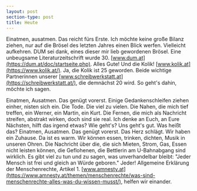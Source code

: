 ```yaml
---
layout: post
section-type: post
title: Heute
---
```

Einatmen, ausatmen. Das reicht fürs Erste. Ich möchte keine große Bilanz ziehen, nur auf die Brösel des letzten Jahres einen Blick werfen. Vielleicht aufkehren.
DUM sei dank, eines dieser mir lieb gewordenen Brösel. Eine unbeugsame Literaturzeitschrift wurde 30. [www.dum.at](https://dum.at/doc/startseite.php). Alles Gute!
Und die Kolik! [www.kolik.at](https://www.kolik.at/). Ja, die Kolik ist 25 geworden. Beide wichtige Partnerinnen unserer [www.schreibwerkstatt.at](https://schreibwerkstatt.at/), die demnächst 20 wird. So geht's dahin, möchte ich sagen.

Einatmen, Ausatmen.
Das genügt
vorerst.
Einige Gedankenschleifen ziehen einher, nisten sich ein. Die Tode. Die viel zu vielen. Die Nahen, die mich tief treffen, ein Werner, ein Martin, ein Kurt. Die Fernen, die mich als Nachricht streifen, abstrakt wirken, doch sind sie real. Ich denke an Euch, an Eure Nächsten, hilft das irgend etwas?
Wie geht's? Uns geht's gut. Was heißt das?
Einatmen, Ausatmen.
Das genügt vorerst.
Das Herz schlägt.
Wir haben ein Zuhause. Da ist es warm.
Wir können essen, trinken, dichten, Musik in unseren Ohren.
Die Nachricht über die, die sich Mieten, Strom, Gas, Essen nicht leisten können, die Geflohenen, die Bettlerin am U-Bahnabgang sind wirklich.
Es gibt viel zu tun und zu sagen, was unverhandelbar bleibt: "Jeder Mensch ist frei und gleich an Würde geboren." Jeder! Allgemeine Erklärung der Menschenrechte, Artikel 1.
[www.amnesty.at](https://www.amnesty.at/themen/menschenrechte/was-sind-menschenrechte-alles-was-du-wissen-musst/), helfen wir einander.
